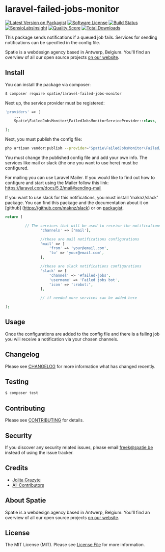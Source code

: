 # laravel-failed-jobs-monitor

[![Latest Version on Packagist](https://img.shields.io/packagist/v/spatie/laravel-failed-jobs-monitor.svg?style=flat-square)](https://packagist.org/packages/spatie/laravel-failed-jobs-monitor)
[![Software License](https://img.shields.io/badge/license-MIT-brightgreen.svg?style=flat-square)](LICENSE.md)
[![Build Status](https://img.shields.io/travis/spatie/laravel-failed-jobs-monitor/master.svg?style=flat-square)](https://travis-ci.org/spatie/laravel-failed-jobs-monitor)
[![SensioLabsInsight](https://img.shields.io/sensiolabs/i/f2aaa07e-2960-4ed5-a130-626e990fef3f.svg?style=flat-square)](https://insight.sensiolabs.com/projects/f2aaa07e-2960-4ed5-a130-626e990fef3f)
[![Quality Score](https://img.shields.io/scrutinizer/g/spatie/laravel-failed-jobs-monitor.svg?style=flat-square)](https://scrutinizer-ci.com/g/spatie/laravel-failed-jobs-monitor)
[![Total Downloads](https://img.shields.io/packagist/dt/spatie/laravel-failed-jobs-monitor.svg?style=flat-square)](https://packagist.org/packages/spatie/laravel-failed-jobs-monitor)

This package sends notifications if a queued job fails. Services for sending notifications can be specified in the config file.

Spatie is a webdesign agency based in Antwerp, Belgium. You'll find an overview of all our open source projects [on our website](https://spatie.be/opensource).

## Install

You can install the package via composer:
``` bash
$ composer require spatie/laravel-failed-jobs-monitor
```

Next up, the service provider must be registered:

```php
'providers' => [
    ...
    Spatie\FailedJobsMonitor\FailedJobsMonitorServiceProvider::class,

];
```

Next, you must publish the config file:

```bash
php artisan vendor:publish --provider="Spatie\FailedJobsMonitor\FailedJobsMonitorServiceProvider"
```

You must change the published config file and add your own info.
The services like mail or slack (the one you want to use here) must be configured.

For mailing you can use Laravel Mailer.
If you would like to find out how to configure and start using the Mailer follow this link: https://laravel.com/docs/5.2/mail#sending-mail

If you want to use slack for this notifications, you must install 'maknz/slack' package.
You can find this package and the documentation about it on [github] (https://github.com/maknz/slack) or on [packagist](https://packagist.org/packages/maknz/slack).


```php
return [

         // The services that will be used to receive the notifications when a queued job fails must be specified in the channels array.
                'channels' => ['mail'],

                //these are mail notifications configurations
                'mail' => [
                    'from' => 'your@email.com',
                    'to' => 'your@email.com',
                ],

                //these are slack notifications configurations
                'slack' => [
                    'channel' => '#failed-jobs',
                    'username' => 'Failed jobs bot',
                    'icon' => ':robot:',
                ],

                // if needed more services can be added here

];

```

## Usage

Once the configurations are added to the config file and there is a failing job you will receive a notification via your chosen channels.


## Changelog

Please see [CHANGELOG](CHANGELOG.md) for more information what has changed recently.

## Testing

``` bash
$ composer test
```

## Contributing

Please see [CONTRIBUTING](.github/CONTRIBUTING.md) for details.

## Security

If you discover any security related issues, please email freek@spatie.be instead of using the issue tracker.

## Credits

- [Jolita Grazyte](https://github.com/JolitaGrazyte)
- [All Contributors](../../contributors)

## About Spatie
Spatie is a webdesign agency based in Antwerp, Belgium. You'll find an overview of all our open source projects [on our website](https://spatie.be/opensource).

## License

The MIT License (MIT). Please see [License File](LICENSE.md) for more information.

